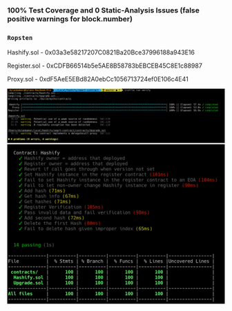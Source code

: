 ### 100% Test Coverage and 0 Static-Analysis Issues (false positive warnings for block.number)
### `Ropsten`
Hashify.sol - 0x03a3e58217207C0821Ba20Bce37996188a943E16

Register.sol - 0xCDFB66514b5e5AE8B58783bEBCEB45C8E1c88987

Proxy.sol - 0xdF5AeE5EBd82A0ebCc1056713724ef0E106c4E41

![static analysis](static-analysis.png)
![test coverage](test-coverage.png)

